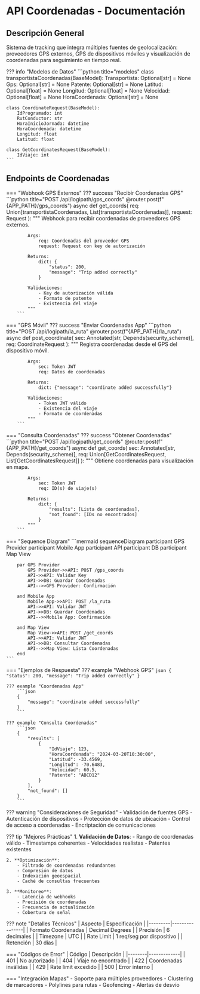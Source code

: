 # API Coordenadas - Documentación

## Descripción General
Sistema de tracking que integra múltiples fuentes de geolocalización: proveedores GPS externos, GPS de dispositivos móviles y visualización de coordenadas para seguimiento en tiempo real.

??? info "Modelos de Datos"
    ```python title="modelos"
    class transportistaCoordenadas(BaseModel):
        Transportista: Optional[str] = None
        Gps: Optional[str] = None
        Patente: Optional[str] = None
        Latitud: Optional[float] = None
        Longitud: Optional[float] = None
        Velocidad: Optional[float] = None
        HoraCoordenada: Optional[str] = None

    class CoordinateRequest(BaseModel):
        IdProgramado: int
        RutConductor: str
        HoraInicioJornada: datetime
        HoraCoordenada: datetime
        Longitud: float
        Latitud: float

    class GetCoordinatesRequest(BaseModel):
        IdViaje: int
    ```

## Endpoints de Coordenadas

=== "Webhook GPS Externos"
    ??? success "Recibir Coordenadas GPS"
        ```python title="POST /api/logipath/gps_coords"
        @router.post(f"{APP_PATH}/gps_coords")
        async def get_coords(
            req: Union[transportistaCoordenadas, List[transportistaCoordenadas]],
            request: Request
        ):
            """
            Webhook para recibir coordenadas de proveedores GPS externos.
            
            Args:
                req: Coordenadas del proveedor GPS
                request: Request con key de autorización
                
            Returns:
                dict: {
                    "status": 200,
                    "message": "Trip added correctly"
                }
                
            Validaciones:
                - Key de autorización válida
                - Formato de patente
                - Existencia del viaje
            """
        ```

=== "GPS Móvil"
    ??? success "Enviar Coordenadas App"
        ```python title="POST /api/logipath/la_ruta"
        @router.post(f"{APP_PATH}/la_ruta")
        async def post_coordinate(
            sec: Annotated[str, Depends(security_scheme)],
            req: CoordinateRequest
        ):
            """
            Registra coordenadas desde el GPS del dispositivo móvil.
            
            Args:
                sec: Token JWT
                req: Datos de coordenadas
                
            Returns:
                dict: {"message": "coordinate added successfully"}
                
            Validaciones:
                - Token JWT válido
                - Existencia del viaje
                - Formato de coordenadas
            """
        ```

=== "Consulta Coordenadas"
    ??? success "Obtener Coordenadas"
        ```python title="POST /api/logipath/get_coords"
        @router.post(f"{APP_PATH}/get_coords")
        async def get_coords(
            sec: Annotated[str, Depends(security_scheme)],
            req: Union[GetCoordinatesRequest, List[GetCoordinatesRequest]]
        ):
            """
            Obtiene coordenadas para visualización en mapa.
            
            Args:
                sec: Token JWT
                req: ID(s) de viaje(s)
                
            Returns:
                dict: {
                    "results": [Lista de coordenadas],
                    "not_found": [IDs no encontrados]
                }
            """
        ```

=== "Sequence Diagram"
    ```mermaid
    sequenceDiagram
        participant GPS Provider
        participant Mobile App
        participant API
        participant DB
        participant Map View
        
        par GPS Provider
            GPS Provider->>API: POST /gps_coords
            API->>API: Validar Key
            API->>DB: Guardar Coordenadas
            API-->>GPS Provider: Confirmación
            
        and Mobile App
            Mobile App->>API: POST /la_ruta
            API->>API: Validar JWT
            API->>DB: Guardar Coordenadas
            API-->>Mobile App: Confirmación
            
        and Map View
            Map View->>API: POST /get_coords
            API->>API: Validar JWT
            API->>DB: Consultar Coordenadas
            API-->>Map View: Lista Coordenadas
        end
    ```

=== "Ejemplos de Respuesta"
    ??? example "Webhook GPS"
        ```json
        {
            "status": 200,
            "message": "Trip added correctly"
        }
        ```
    
    ??? example "Coordenadas App"
        ```json
        {
            "message": "coordinate added successfully"
        }
        ```
    
    ??? example "Consulta Coordenadas"
        ```json
        {
            "results": [
                {
                    "IdViaje": 123,
                    "HoraCoordenada": "2024-03-20T10:30:00",
                    "Latitud": -33.4569,
                    "Longitud": -70.6483,
                    "Velocidad": 60.5,
                    "Patente": "ABCD12"
                }
            ],
            "not_found": []
        }
        ```

??? warning "Consideraciones de Seguridad"
    - Validación de fuentes GPS
    - Autenticación de dispositivos
    - Protección de datos de ubicación
    - Control de acceso a coordenadas
    - Encriptación de comunicaciones

??? tip "Mejores Prácticas"
    1. **Validación de Datos**:
        - Rango de coordenadas válido
        - Timestamps coherentes
        - Velocidades realistas
        - Patentes existentes
    
    2. **Optimización**:
        - Filtrado de coordenadas redundantes
        - Compresión de datos
        - Indexación geoespacial
        - Caché de consultas frecuentes
    
    3. **Monitoreo**:
        - Latencia de webhooks
        - Precisión de coordenadas
        - Frecuencia de actualización
        - Cobertura de señal

??? note "Detalles Técnicos"
    | Aspecto | Especificación |
    |---------|----------------|
    | Formato Coordenadas | Decimal Degrees |
    | Precisión | 6 decimales |
    | Timezone | UTC |
    | Rate Limit | 1 req/seg por dispositivo |
    | Retención | 30 días |

=== "Códigos de Error"
    | Código | Descripción |
    |--------|-------------|
    | 401 | No autorizado |
    | 404 | Viaje no encontrado |
    | 422 | Coordenadas inválidas |
    | 429 | Rate limit excedido |
    | 500 | Error interno |

=== "Integración Mapas"
    - Soporte para múltiples proveedores
    - Clustering de marcadores
    - Polylines para rutas
    - Geofencing
    - Alertas de desvío